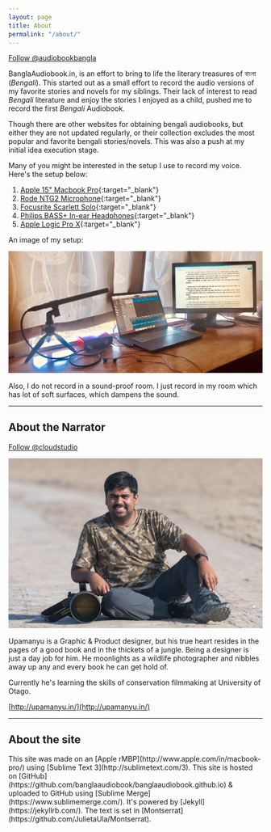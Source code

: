 ```yaml
---
layout: page
title: About
permalink: "/about/"
---
```

<a class="twitter-follow-button"
href="https://twitter.com/audiobookbangla"
data-show-count="true"
data-size="large">
Follow @audiobookbangla
</a>

BanglaAudiobook.in, is an effort to bring to life the literary treasures of বাংলা (_Bengali_). This started out as a small effort to record the audio versions of my favorite stories and novels for my siblings. Their lack of interest to read _Bengali_ literature and enjoy the stories I enjoyed as a child, pushed me to record the first _Bengali_ Audiobook.

Though there are other websites for obtaining bengali audiobooks, but either they are not updated regularly, or their collection excludes the most popular and favorite bengali stories/novels. This was also a push at my initial idea execution stage.

Many of you might be interested in the setup I use to record my voice. Here's the setup below:

1. [Apple 15" Macbook Pro](http://www.apple.com/in/macbook-pro/){:target="_blank"}
1. [Rode NTG2 Microphone](http://www.rode.com/microphones/ntg-2){:target="_blank"}
1. [Focusrite Scarlett Solo](https://focusrite.com/usb-audio-interface/scarlett/scarlett-solo){:target="_blank"}
1. [Philips BASS+ In-ear Headphones](https://www.philips.co.nz/c-p/SHE4305WT_00/bass-plus-headphones-with-mic){:target="_blank"}
1. [Apple Logic Pro X](http://www.apple.com/logic-pro/){:target="_blank"}

An image of my setup:

![Setup](/assets/images/setup.jpg)

Also, I do not record in a sound-proof room. I just record in my room which has lot of soft surfaces, which dampens the sound.

---

<h2>About the Narrator</h2>

<a class="twitter-follow-button"
href="https://twitter.com/cloudstudio"
data-show-count="true"
data-size="large">
Follow @cloudstudio
</a>

![Upamanyu Das](/assets/images/upamanyu.jpg)

Upamanyu is a Graphic & Product designer, but his true heart resides in the pages of a good book and in the thickets of a jungle. Being a designer is just a day job for him. He moonlights as a wildlife photographer and nibbles away up any and every book he can get hold of.

Currently he's learning the skills of conservation filmmaking at University of Otago. 

[http://upamanyu.in/](http://upamanyu.in/)

---

<h2>About the site</h2>
This site was made on an [Apple rMBP](http://www.apple.com/in/macbook-pro/) using [Sublime Text 3](http://sublimetext.com/3). This site is hosted on [GitHub](https://github.com/banglaaudiobook/banglaaudiobook.github.io) & uploaded to GitHub using [Sublime Merge](https://www.sublimemerge.com/). It's powered by [Jekyll](https://jekyllrb.com/). The text is set in [Montserrat](https://github.com/JulietaUla/Montserrat).